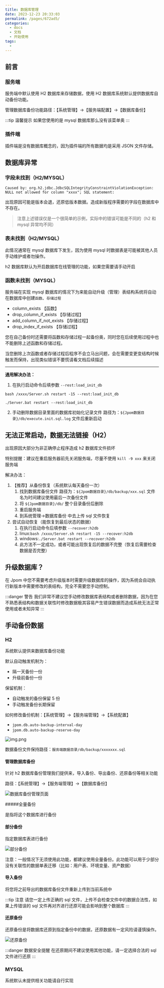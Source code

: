 ```yaml
---
title: 数据库管理
date: 2023-12-23 20:33:03
permalink: /pages/672ad5/
categories:
  - docs
  - 文档
  - 开始使用
tags:
  - 
---
```


## 前言

### 服务端

服务端中默认使用 H2 数据库来存储数据，使用 H2 数据库系统默认提供数据库自动备份功能。

管理数据库备份功能路径：【系统管理】->【服务端配置】->【数据库备份】

:::tip 温馨提示
如果您使用的是 mysql 数据库那么没有该菜单奥
:::


### 插件端

插件端是没有数据库概念的，因为插件端的所有数据均是采用 JSON 文件存储。



## 数据库异常

### 字段未找到（H2/MYSQL）

```log
Caused by: org.h2.jdbc.JdbcSQLIntegrityConstraintViolationException: NULL not allowed for column "xxxx"; SQL statement:
```

出现原因可能是版本会退，还原低版本数据。造成新版程序需要的字段在数据库中不存在。

> 注意上述错误仅是一个很简单的示例，实际中的错误可能是不同的（h2 和 mysql 异常均不同）

### 表未找到（H2/MYSQL）

此情况通常在 mysql 数据库下发生，因为使用 mysql 时数据表是可能被其他人员手动维护或者勿操作。

h2 数据库默认为开启数据库在线管理的功能，如果您需要请手动开启

### 函数未找到（MYSQL）

服务端在实现 mysql 数据库的情况下为来能自动升级（管理）表结构系统将自动在数据库中创建`函数`、`存储过程`

- column_exists 【函数】
- drop_column_if_exists 【存储过程】
- add_column_if_not_exists 【存储过程】
- drop_index_if_exists 【存储过程】

您在自己备份时还需要将函数和存储过程一起备份奥，同时您在后续使用过程中也不能删除上述函数和存储过程。

当您删除上次函数或者存储过程后程序不会立马出问题，会在需要变更变结构时候触发而保持，出现类似错误不要慌请看文档后续描述

-------

**通用解决办法：**

1. 在执行启动命令后填参数 `--rest:load_init_db`

```shell
bash /xxxx/Server.sh restart -15 --rest:load_init_db
```

```shell
./Server.bat restart --rest:load_init_db
```

2. 手动删除数据目录里面的数据库初始化记录文件
   路径为：`${Jpom数据目录}/db/execute.init.sql.log` 文件后重新启动

## 无法正常启动，数据无法链接（H2）

出现原因大部分为非正确停止程序造成 h2 数据库文件损坏

特别提醒：建议在重启服务器前先关闭服务端，尽量不使用 `kill -9 xxx` 来关闭服务端

解决办法：

1. 【推荐】从备份恢复（系统默认每天备份一次）
	1. 找到数据库备份文件 路径为：`${Jpom数据目录}/db/backup/xxx.sql` 文件名为时间建议使用最后一次备份文件
	2. 将 `${Jpom数据目录}/db/` 整个目录备份后删除
	3. 重启服务端
	4. 到系统管理->数据库备份 中去上传 sql 文件恢复
2. 尝试自动恢复（能恢复到最后状态的数据）
	1. 在执行启动命令后填参数 `--recover:h2db`
	2. linux:`bash /xxxx/Server.sh restart -15 --recover:h2db`
	3. windows:`./Server.bat restart --recover:h2db`
	4. 此方法不一定成功，或者可能出现恢复后的数据不完整（恢复后需要检查数据是否完整）


## 升级数据库？

在 Jpom 中您不需要考虑升级版本时需要升级数据库的操作，因为系统会自动执行新版本中需要修改的表结构，完全不需要您手动控制。


:::danger 警告
我们非常不建议您手动修改数据库表结构或者删除数据，因为在您不熟悉表结构和数据关联性时修改数据极其容易产生错误数据而造成系统无法正常使用或者未知异常
:::

## 手动备份数据

### H2

系统默认提供来数据库备份功能

默认自动触发机制为：

- 隔一天备份一份
- 升级前备份一份

保留机制：

- 自动触发的备份保留 5 份
- 手动触发备份长期保留


如何修改备份机制：【系统管理】->【服务端管理】->【系统配置】

- `jpom.db.auto-backup-interval-day` 
- `jpom.db.auto-backup-reserve-day`

![img.png](/images/databases/25069897d46ff5c3651174fa515126ee.png)

数据备份文件保持路径：`服务端数据目录/db/backup/xxxxxxx.sql`

#### 管理数据库备份

针对 h2 数据库备份管理我们提供来，导入备份、导出备份、还原备份等相关功能

路径：【系统管理】->【服务端管理】->【数据库备份】


![数据库备份管理页面](/images/databases/d0c1a7cee889df14ae49cc4657f55346.png)

#####全量备份

是指将这个数据库进行备份

#### 部分备份

指定数据库表进行备份

![部分备份](/images/databases/8c2168f4e7e3c0b01fa875a941a81610.png)

注意：一般情况下无须使用此功能，都建议使用全量备份。此功能可以用于少部分没有关联性的数据单表迁移（比如：用户表、环境变量、资产数据）

#### 导入备份

将您将之前导出的数据库备份文件重新上传到当前系统中

:::tip 注意
请您一定上传正确的 sql 文件，上传不会检查文件中的数据合法性，如果上传错误的 sql 文件再对齐进行还原可能会影响到整个数据库
:::

#### 还原备份

还原备份是将数据库还原到指定备份中的数据，还原数据有一定风险请谨慎操作。

![还原备份](/images/databases/54d6de04ec767ad414cb2fa8bcbcb5ac.png)

:::danger 数据安全提醒
在还原期间不建议使用其他功能，请一定选择合法的 sql 文件进行还原
:::


### MYSQL

系统默认未提供相关功能请自行实现
